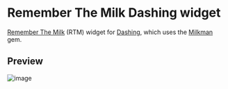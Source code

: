# Remember The Milk Dashing widget

[Remember The Milk](https://www.rememberthemilk.com/) (RTM) widget for [Dashing](http://shopify.github.com/dashing), which uses the [Milkman](https://github.com/kevintuhumury/milkman) gem.

## Preview

![image](https://f.cloud.github.com/assets/412952/369848/d9fbb044-a2e0-11e2-9740-ddb95ea05447.png)
